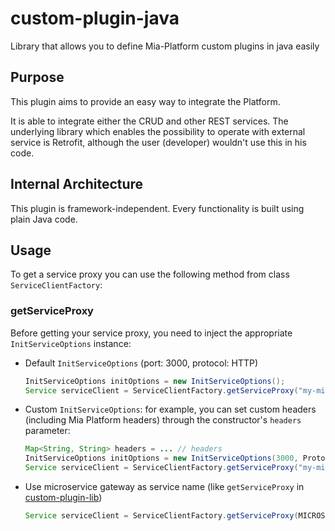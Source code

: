 # custom-plugin-java
Library that allows you to define Mia-Platform custom plugins in java easily

## Purpose

This plugin aims to provide an easy way to integrate the Platform.

It is able to integrate either the CRUD and other REST services.
The underlying library which enables the possibility to operate with external service is Retrofit, although the user (developer) wouldn't use this in his code. 

## Internal Architecture

This plugin is framework-independent. Every functionality is built using plain Java code. 

## Usage
To get a service proxy you can use the following method from class `ServiceClientFactory`:
### getServiceProxy
Before getting your service proxy, you need to inject the appropriate `InitServiceOptions` instance:

- Default `InitServiceOptions` (port: 3000, protocol: HTTP)
    ``` java
    InitServiceOptions initOptions = new InitServiceOptions();
    Service serviceClient = ServiceClientFactory.getServiceProxy("my-microservice", initOptions);
    ```
- Custom `InitServiceOptions`: for example, you can set custom headers (including Mia Platform headers) through the constructor's `headers` parameter:
    ``` java
    Map<String, String> headers = ... // headers
    InitServiceOptions initOptions = new InitServiceOptions(3000, Protocol.HTTPS, headers, "");
    Service serviceClient = ServiceClientFactory.getServiceProxy("my-microservice", initOptions);
    ``` 
- Use microservice gateway as service name (like `getServiceProxy` in [custom-plugin-lib](https://github.com/mia-platform/custom-plugin-lib))
     ``` java
    Service serviceClient = ServiceClientFactory.getServiceProxy(MICROSERVICE_GATEWAY_SERVICE_NAME, initOptions);
    ``` 
